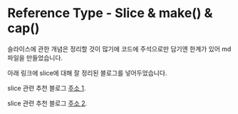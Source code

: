 # Reference Type - Slice & make() & cap()

슬라이스에 관한 개념은 정리할 것이 많기에 코드에 주석으로만 담기엔 한계가 있어 md 파일을 만들었습니다.

아래 링크에 slice에 대해 잘 정리된 블로그를 넣어두었습니다. 

slice 관련 추천 블로그 [주소 1](https://jacking75.github.io/go_slice_array/).

slice 관련 추천 블로그 [주소 2](https://velog.io/@kimmachinegun/Go-Slice-%EC%A7%91%EC%A4%91-%ED%83%90%EA%B5%AC-t2jn1kd1gc).